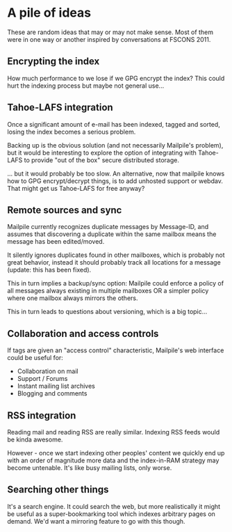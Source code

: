 # A pile of ideas

These are random ideas that may or may not make sense.  Most of them
were in one way or another inspired by conversations at FSCONS 2011.


## Encrypting the index

How much performance to we lose if we GPG encrypt the index?  This could
hurt the indexing process but maybe not general use...


## Tahoe-LAFS integration

Once a significant amount of e-mail has been indexed, tagged and sorted,
losing the index becomes a serious problem.

Backing up is the obvious solution (and not necessarily Mailpile's problem),
but it would be interesting to explore the option of integrating with
Tahoe-LAFS to provide "out of the box" secure distributed storage.

... but it would probably be too slow.  An alternative, now that mailpile
knows how to GPG encrypt/decrypt things, is to add unhosted support or
webdav.  That might get us Tahoe-LAFS for free anyway?


## Remote sources and sync

Mailpile currently recognizes duplicate messages by Message-ID, and assumes
that discovering a duplicate within the same mailbox means the message has
been edited/moved.

It silently ignores duplicates found in other mailboxes, which is probably
not great behavior, instead it should probably track all locations for a
message (update: this has been fixed).

This in turn implies a backup/sync option: Mailpile could enforce a policy
of all messages always existing in multiple mailboxes OR a simpler policy
where one mailbox always mirrors the others.

This in turn leads to questions about versioning, which is a big topic...


## Collaboration and access controls

If tags are given an "access control" characteristic, Mailpile's web
interface could be useful for:

   * Collaboration on mail
   * Support / Forums
   * Instant mailing list archives
   * Blogging and comments


## RSS integration

Reading mail and reading RSS are really similar.  Indexing RSS feeds
would be kinda awesome.

However - once we start indexing other peoples' content we quickly end
up with an order of magnitude more data and the index-in-RAM strategy
may become untenable.  It's like busy mailing lists, only worse.


## Searching other things

It's a search engine.  It could search the web, but more realistically
it might be useful as a super-bookmarking tool which indexes arbitrary
pages on demand.  We'd want a mirroring feature to go with this though.


